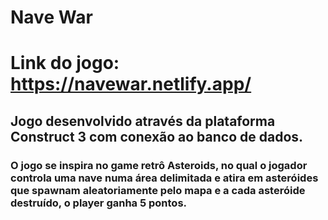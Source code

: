 # Nave War

# Link do jogo: https://navewar.netlify.app/

## Jogo desenvolvido através da plataforma Construct 3 com conexão ao banco de dados.

### O jogo se inspira no game retrô Asteroids, no qual o jogador controla uma nave numa área delimitada e atira em asteróides que spawnam aleatoriamente pelo mapa e a cada asteróide destruído, o player ganha 5 pontos.
